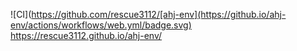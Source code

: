 ![CI](https://github.com/rescue3112/[ahj-env](https://github.io/ahj-env/actions/workflows/web.yml/badge.svg)
https://rescue3112.github.io/ahj-env/

